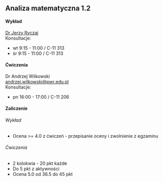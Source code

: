 ## Analiza matematyczna 1.2

#### Wykład
[Dr Jerzy Ryczaj](http://prac.im.pwr.edu.pl/~ryczaj/)  
Konsultacje:
* wt 9:15 - 11:00 / C-11 313
* śr 9:15 - 11:00 / C-11 313

#### Ćwiczenia
Dr Andrzej Wilkowski  
andrzej.wilkowski@pwr.edu.pl  
Konsultacje:
* pn 16:00 - 17:00 / C-11 206

#### Zaliczenie
###### Wykład
* Ocena >= 4.0 z ćwiczeń - przepisanie oceny i zwolnienie z egzaminu

###### Ćwiczenia
* 2 kolokwia - 20 pkt każde
* Do 5 pkt z aktywności
* Ocena 5.0 od 36.5 do 45 pkt
